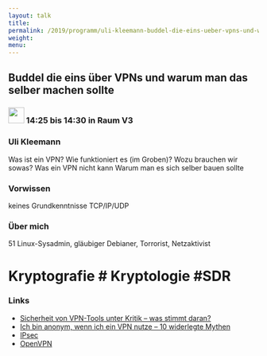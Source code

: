 ```yaml
---
layout: talk
title:
permalink: /2019/programm/uli-kleemann-buddel-die-eins-ueber-vpns-und-warum-man-das-selber-machen-sollte/
weight:
menu:
---
```

## Buddel die eins  über VPNs und warum man das selber machen sollte

### <img height = "32" src="../../../images/lightning.svg"> 14:25 bis 14:30 in Raum V3

### Uli Kleemann

Was ist ein VPN?
Wie funktioniert es (im Groben)?
Wozu brauchen wir sowas?
Was ein VPN nicht kann
Warum man es sich selber bauen sollte


### Vorwissen

keines  Grundkenntnisse TCP/IP/UDP

### Über mich

51 Linux-Sysadmin, gläubiger Debianer, Torrorist, Netzaktivist
# Kryptografie # Kryptologie #SDR

### Links

- <a href="https://www.digitalwelt.org/ratgeber/anonym-surfen/vpn-sicherheit" target="_blank">Sicherheit von VPN-Tools unter Kritik – was stimmt daran?</a>
- <a href="https://www.goldenfrog.com/blog/de/myths-about-vpn-logging-and-anonymity" target="_blank">Ich bin anonym, wenn ich ein VPN nutze – 10 widerlegte Mythen</a>
- <a href="https://de.wikipedia.org/wiki/IPsec" target="_blank">IPsec</a>
- <a href="https://de.wikipedia.org/wiki/OpenVPN" target="_blank">OpenVPN</a>